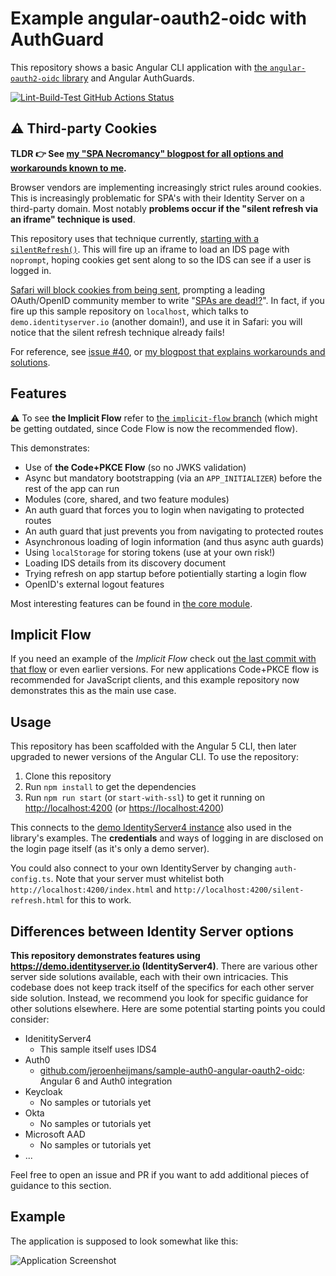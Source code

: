 # Example angular-oauth2-oidc with AuthGuard

This repository shows a basic Angular CLI application with [the `angular-oauth2-oidc` library](https://github.com/manfredsteyer/angular-oauth2-oidc) and Angular AuthGuards.

[![Lint-Build-Test GitHub Actions Status](https://github.com/jeroenheijmans/sample-angular-oauth2-oidc-with-auth-guards/workflows/Lint-Build-Test/badge.svg)](https://github.com/jeroenheijmans/sample-angular-oauth2-oidc-with-auth-guards/actions)

## ⚠ Third-party Cookies

**TLDR 👉 See [my "SPA Necromancy" blogpost for all options and workarounds known to me](https://infi.nl/nieuws/spa-necromancy/).**

Browser vendors are implementing increasingly strict rules around cookies.
This is increasingly problematic for SPA's with their Identity Server on a third-party domain.
Most notably **problems occur if the "silent refresh via an iframe" technique is used**.

This repository uses that technique currently, [starting with a `silentRefresh()`](https://github.com/jeroenheijmans/sample-angular-oauth2-oidc-with-auth-guards/blob/36316ee1971a8a8160033f55ba7eabe14f7d3add/src/app/core/auth.service.ts#L106-L109).
This will fire up an iframe to load an IDS page with `noprompt`, hoping cookies get sent along to so the IDS can see if a user is logged in.

[Safari will block cookies from being sent](https://webkit.org/blog/10218/full-third-party-cookie-blocking-and-more/), prompting a leading OAuth/OpenID community member to write "[SPAs are dead!?](https://leastprivilege.com/2020/03/31/spas-are-dead/)".
In fact, if you fire up this sample repository on `localhost`, which talks to `demo.identityserver.io` (another domain!), and use it in Safari: you will notice that the silent refresh technique already fails!

For reference, see [issue #40](https://github.com/jeroenheijmans/sample-angular-oauth2-oidc-with-auth-guards/issues/40), or [my blogpost that explains workarounds and solutions](https://infi.nl/nieuws/spa-necromancy/).

## Features

⚠ To see **the Implicit Flow** refer to [the `implicit-flow` branch](https://github.com/jeroenheijmans/sample-angular-oauth2-oidc-with-auth-guards/tree/implicit-flow) (which might be getting outdated, since Code Flow is now the recommended flow).

This demonstrates:

- Use of **the Code+PKCE Flow** (so no JWKS validation)
- Async but mandatory bootstrapping (via an `APP_INITIALIZER`) before the rest of the app can run
- Modules (core, shared, and two feature modules)
- An auth guard that forces you to login when navigating to protected routes
- An auth guard that just prevents you from navigating to protected routes
- Asynchronous loading of login information (and thus async auth guards)
- Using `localStorage` for storing tokens (use at your own risk!)
- Loading IDS details from its discovery document
- Trying refresh on app startup before potientially starting a login flow
- OpenID's external logout features

Most interesting features can be found in [the core module](./src/app/core).

## Implicit Flow

If you need an example of the _Implicit Flow_ check out [the last commit with that flow](https://github.com/jeroenheijmans/sample-angular-oauth2-oidc-with-auth-guards/commit/3c95d8891b4c086d5cd109d05cdd66171ef4b960) or even earlier versions.
For new applications Code+PKCE flow is recommended for JavaScript clients, and this example repository now demonstrates this as the main use case.

## Usage

This repository has been scaffolded with the Angular 5 CLI, then later upgraded to newer versions of the Angular CLI.
To use the repository:

1. Clone this repository
1. Run `npm install` to get the dependencies
1. Run `npm run start` (or `start-with-ssl`) to get it running on [http://localhost:4200](http://localhost:4200) (or [https://localhost:4200](https://localhost:4200))

This connects to the [demo IdentityServer4 instance](https://demo.identityserver.io/) also used in the library's examples.
The **credentials** and ways of logging in are disclosed on the login page itself (as it's only a demo server).

You could also connect to your own IdentityServer by changing `auth-config.ts`.
Note that your server must whitelist both `http://localhost:4200/index.html` and `http://localhost:4200/silent-refresh.html` for this to work.

## Differences between Identity Server options

**This repository demonstrates features using https://demo.identityserver.io (IdentityServer4)**.
There are various other server side solutions available, each with their own intricacies.
This codebase does not keep track itself of the specifics for each other server side solution.
Instead, we recommend you look for specific guidance for other solutions elsewhere.
Here are some potential starting points you could consider:

- IdenitityServer4
  - This sample itself uses IDS4
- Auth0
  - [github.com/jeroenheijmans/sample-auth0-angular-oauth2-oidc](https://github.com/jeroenheijmans/sample-auth0-angular-oauth2-oidc): Angular 6 and Auth0 integration
- Keycloak
  - No samples or tutorials yet
- Okta
  - No samples or tutorials yet
- Microsoft AAD
  - No samples or tutorials yet
- ...

Feel free to open an issue and PR if you want to add additional pieces of guidance to this section.

## Example

The application is supposed to look somewhat like this:

![Application Screenshot](screenshot-001.png)
